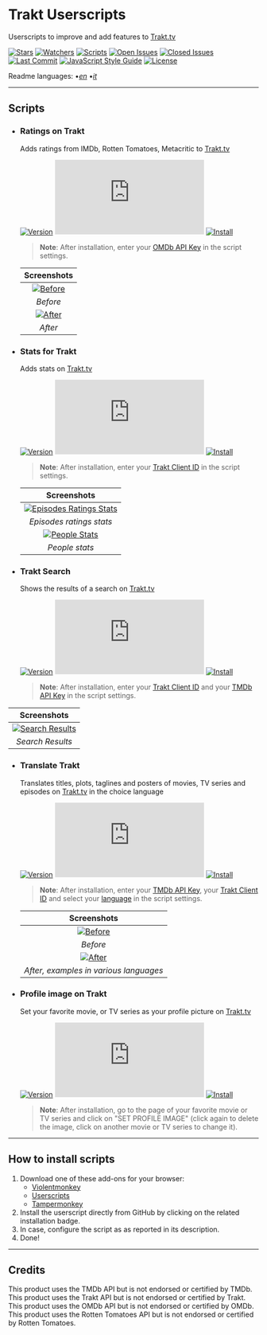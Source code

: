 # Trakt Userscripts

Userscripts to improve and add features to [Trakt.tv](https://trakt.tv/)

[![Stars](https://img.shields.io/github/stars/iFelix18/Trakt-Userscripts?style=flat-square)](https://github.com/iFelix18/Trakt-Userscripts/stargazers)
[![Watchers](https://img.shields.io/github/watchers/iFelix18/Trakt-Userscripts?style=flat-square)](https://github.com/iFelix18/Trakt-Userscripts/watchers)
[![Scripts](https://img.shields.io/badge/scripts-5-orange?style=flat-square)](https://github.com/iFelix18/Trakt-Userscripts/tree/master/userscripts)
[![Open Issues](https://img.shields.io/github/issues-raw/iFelix18/Trakt-Userscripts?style=flat-square)](https://github.com/iFelix18/Trakt-Userscripts/issues)
[![Closed Issues](https://img.shields.io/github/issues-closed-raw/iFelix18/Trakt-Userscripts?style=flat-square)](https://github.com/iFelix18/Trakt-Userscripts/issues?q=is%3Aissue+is%3Aclosed)
[![Last Commit](https://img.shields.io/github/last-commit/iFelix18/Trakt-Userscripts?style=flat-square)](https://github.com/iFelix18/Trakt-Userscripts/commits/master)
[![JavaScript Style Guide](https://img.shields.io/badge/code_style-standard-brightgreen?style=flat-square)](https://standardjs.com)
[![License](https://img.shields.io/github/license/iFelix18/Trakt-Userscripts?style=flat-square)](https://github.com/iFelix18/Trakt-Userscripts/blob/master/LICENSE.md)

Readme languages:
•[_en_](README.md "English")
•[_it_](README.it.md "Italiano")

---

## Scripts

* ### Ratings on Trakt

  Adds ratings from IMDb, Rotten Tomatoes, Metacritic to [Trakt.tv](https://trakt.tv/)

  [![Version](https://img.shields.io/endpoint?url=https://runkit.io/ifelix18/userscript-version/branches/master/iFelix18/Trakt-Userscripts/master/userscripts/meta/ratings-on-trakt.meta.js&style=flat-square)](#ratings-on-trakt)
  [![Size](https://img.shields.io/github/size/iFelix18/Trakt-Userscripts/userscripts/ratings-on-trakt.user.js?style=flat-square)](#ratings-on-trakt)
  [![Install](https://img.shields.io/badge/install%20directly%20from-GitHub-blue?style=flat-square "Click here!")](https://raw.githubusercontent.com/iFelix18/Trakt-Userscripts/master/userscripts/ratings-on-trakt.user.js)

  >**Note**: After installation, enter your [OMDb API Key](https://www.omdbapi.com/apikey.aspx) in the script settings.

  |                               Screenshots                                |
  | :----------------------------------------------------------------------: |
  | [![Before](https://i.imgur.com/2cFZHL5.png "Before")](#ratings-on-trakt) |
  |                                 _Before_                                 |
  |  [![After](https://i.imgur.com/cSiRt7P.png "After")](#ratings-on-trakt)  |
  |                                 _After_                                  |

* ### Stats for Trakt

  Adds stats on [Trakt.tv](https://trakt.tv/)

  [![Version](https://img.shields.io/endpoint?url=https://runkit.io/ifelix18/userscript-version/branches/master/iFelix18/Trakt-Userscripts/master/userscripts/meta/stats-for-trakt.meta.js&style=flat-square)](#stats-for-trakt)
  [![Size](https://img.shields.io/github/size/iFelix18/Trakt-Userscripts/userscripts/stats-for-trakt.user.js?style=flat-square)](#stats-for-trakt)
  [![Install](https://img.shields.io/badge/install%20directly%20from-GitHub-blue?style=flat-square "Click here!")](https://raw.githubusercontent.com/iFelix18/Trakt-Userscripts/master/userscripts/stats-for-trakt.user.js)

  >**Note**: After installation, enter your [Trakt Client ID](https://trakt.tv/oauth/applications/new) in the script settings.

  |                                               Screenshots                                               |
  | :-----------------------------------------------------------------------------------------------------: |
  | [![Episodes Ratings Stats](https://i.imgur.com/06S2SDt.png "Episodes Ratings Stats")](#stats-for-trakt) |
  |                                        _Episodes ratings stats_                                         |
  |           [![People Stats](https://i.imgur.com/DSXu3Ge.png "People Stats")](#stats-for-trakt)           |
  |                                             _People stats_                                              |

* ### Trakt Search

  Shows the results of a search on [Trakt.tv](https://trakt.tv/)

  [![Version](https://img.shields.io/endpoint?url=https://runkit.io/ifelix18/userscript-version/branches/master/iFelix18/Trakt-Userscripts/master/userscripts/meta/trakt-search.meta.js&style=flat-square)](#trakt-search)
  [![Size](https://img.shields.io/github/size/iFelix18/Trakt-Userscripts/userscripts/trakt-search.user.js?style=flat-square)](#trakt-search)
  [![Install](https://img.shields.io/badge/install%20directly%20from-GitHub-blue?style=flat-square "Click here!")](https://raw.githubusercontent.com/iFelix18/Trakt-Userscripts/master/userscripts/trakt-search.user.js)

  >**Note**: After installation, enter your [Trakt Client ID](https://trakt.tv/oauth/applications/new) and your [TMDb API Key](https://developers.themoviedb.org/3/) in the script settings.

 |                                     Screenshots                                      |
 | :----------------------------------------------------------------------------------: |
 | [![Search Results](https://i.imgur.com/l8nuTwO.png "Search Results")](#trakt-search) |
 |                                   _Search Results_                                   |

* ### Translate Trakt

  Translates titles, plots, taglines and posters of movies, TV series and episodes on [Trakt.tv](https://trakt.tv/) in the choice language

  [![Version](https://img.shields.io/endpoint?url=https://runkit.io/ifelix18/userscript-version/branches/master/iFelix18/Trakt-Userscripts/master/userscripts/meta/translate-trakt.meta.js&style=flat-square)](#translate-trakt)
  [![Size](https://img.shields.io/github/size/iFelix18/Trakt-Userscripts/userscripts/translate-trakt.user.js?style=flat-square)](#translate-trakt)
  [![Install](https://img.shields.io/badge/install%20directly%20from-GitHub-blue?style=flat-square "Click here!")](https://raw.githubusercontent.com/iFelix18/Trakt-Userscripts/master/userscripts/translate-trakt.user.js)

  >**Note**: After installation, enter your [TMDb API Key](https://developers.themoviedb.org/3/), your [Trakt Client ID](https://trakt.tv/oauth/applications/new) and select your [language](https://developers.themoviedb.org/3/configuration/get-primary-translations) in the script settings.

  |                               Screenshots                               |
  | :---------------------------------------------------------------------: |
  | [![Before](https://i.imgur.com/ZWn3VJe.png "Before")](#translate-trakt) |
  |                                _Before_                                 |
  |  [![After](https://i.imgur.com/KuKI4Pt.gif "After")](#translate-trakt)  |
  |                 _After, examples in various languages_                  |

* ### Profile image on Trakt

  Set your favorite movie, or TV series as your profile picture on [Trakt.tv](https://trakt.tv/)

  [![Version](https://img.shields.io/endpoint?url=https://runkit.io/ifelix18/userscript-version/branches/master/iFelix18/Trakt-Userscripts/master/userscripts/meta/profile-image-on-trakt.meta.js&style=flat-square)](#profile-image-on-trakt)
  [![Size](https://img.shields.io/github/size/iFelix18/Trakt-Userscripts/userscripts/profile-image-on-trakt.user.js?style=flat-square)](#profile-image-on-trakt)
  [![Install](https://img.shields.io/badge/install%20directly%20from-GitHub-blue?style=flat-square "Click here!")](https://raw.githubusercontent.com/iFelix18/Trakt-Userscripts/master/userscripts/profile-image-on-trakt.user.js)

  >**Note**: After installation, go to the page of your favorite movie or TV series and click on "SET PROFILE IMAGE" (click again to delete the image, click on another movie or TV series to change it).

---

## How to install scripts

1. Download one of these add-ons for your browser:
    * [Violentmonkey](https://violentmonkey.github.io/)
    * [Userscripts](https://github.com/quoid/userscripts#readme)
    * [Tampermonkey](https://www.tampermonkey.net/)
2. Install the userscript directly from GitHub by clicking on the related installation badge.
3. In case, configure the script as as reported in its description.
4. Done!

---

## Credits

This product uses the TMDb API but is not endorsed or certified by TMDb.  
This product uses the Trakt API but is not endorsed or certified by Trakt.  
This product uses the OMDb API but is not endorsed or certified by OMDb.  
This product uses the Rotten Tomatoes API but is not endorsed or certified by Rotten Tomatoes.  

